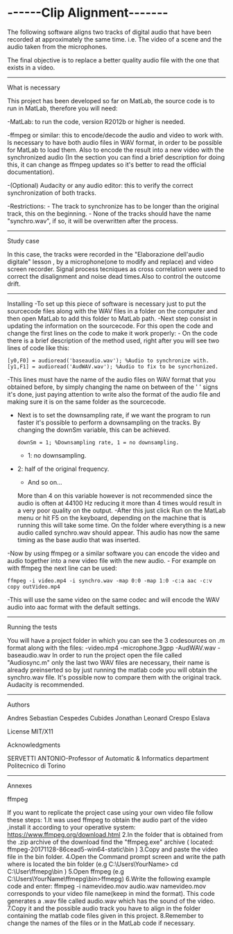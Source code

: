 # ------Clip Alignment------- 

The following software aligns two tracks of digital audio that have been recorded at approximately the same time.
i.e. The video of a scene and the audio taken from the microphones.

The final objective is to replace a better quality audio file with the one that exists in a video.

------------------------------------------------------------------------------------------------------------------------------
What is necessary

This project has been developed so far on MatLab, the source code is to run in MatLab, therefore you will need:

-MatLab: to run the code, version  R2012b or higher is needed.

-ffmpeg or similar: this to encode/decode the audio and video to work with. Is necessary to have both audio files in WAV format, 
in order to be possible for MatLab to load them. Also to encode the result into a new video with the synchronized audio (In the 
section you can find a brief description for doing this, it can change as ffmpeg updates so it's better to read the official 
documentation).

-(Optional) Audacity or any audio editor: this to verify the correct synchronization of both tracks.

-Restrictions: 
	- The track to synchronize has to be longer than the original track, this on the beginning.
	- None of the tracks should have the name "synchro.wav", if so, it will be overwritten after the process.
	
-----------------------------------------------------------------------------------------------------------------------------
Study case

In this case, the tracks were recorded in the "Elaborazione dell'audio digitale" lesson ,
by a microphone(one to modify and replace) and video screen recorder.
Signal process tecniques as cross correlation were used to correct the disalignment and 
noise dead times.Also to control the outcome drift.

-----------------------------------------------------------------------------------------------------------------------------
Installing 
-To set up this piece of software is necessary just to put the sourcecode files along with the WAV files in a folder on the computer
  and then open MatLab to add this folder to MatLab path.
-Next step consist in updating the information on the sourcecode. For this open the code and change the first lines on the code
to make it work properly:
	- On the code there is a brief description of the method used, right after you will see two lines of code like this:

	[y0,F0] = audioread('baseaudio.wav'); %Audio to synchronize with.
	[y1,F1] = audioread('AudWAV.wav'); %Audio to fix to be syncrhonized.

   -This lines must have the name of the audio files on WAV format that you obtained before, by simply changing the name 
	  on between of the ' ' signs it's done, just paying attention to write also the format of the audio file and making sure 
	  it is on the same folder as the sourcecode.

  - Next is to set the downsampling rate, if we want the program to run faster it's possible to perform a downsampling
	  on the tracks. By changing the downSm variable, this can be achieved.

	    downSm = 1; %Downsampling rate, 1 = no downsampling.

	- 1: no downsampling.	
  - 2: half of the original frequency.
	- And so on...
  
	More than 4 on this variable however is not recommended since the audio is often at 44100 Hz reducing it more than 4 times
	would result in a very poor quality on the output.
-After this just click Run on the MatLab menu or hit F5 on the keyboard, depending on the machine that is running this will take 
some time. On the folder where everything is a new audio called synchro.wav should appear. This audio has now the same timing as the
base audio that was inserted.

-Now by using ffmpeg or a similar software you can encode the video and audio together into a new video file with the new audio.
	- For example on with ffmpeg the next line can be used:

	ffmpeg -i video.mp4 -i synchro.wav -map 0:0 -map 1:0 -c:a aac -c:v copy outVideo.mp4

 -This will use the same video on the same codec and will encode the WAV audio into aac format with the default 
  settings.

----------------------------------------------------------------------------------------------------------------------------------
Running the tests

You will have a project folder in which you can see the 3 codesources on .m format along with the files:
	-video.mp4
	-microphone.3gpp
	-AudWAV.wav
	-baseaudio.wav
In order to run the project open the file called "Audiosync.m" only the last two WAV files are necessary, their name is already 
preinserted so by just running the matlab code you will obtain the synchro.wav file. It's possible now to compare them with the
original track. Audacity is recommended.

-----------------------------------------------------------------------------------------------------------------------------------


Authors

Andres Sebastian Cespedes Cubides
Jonathan Leonard Crespo Eslava

License
MIT/X11

Acknowledgments

SERVETTI ANTONIO-Professor of Automatic & Informatics department Politecnico di Torino


---------------------------------------------------------------------------------------------------------------------------------------
Annexes

ffmpeg

If you want to replicate the project case using your own video file follow these steps:
1.It was used ffmpeg to obtain the audio part of the video ,install it according to your operative system: https://www.ffmpeg.org/download.html
2.In the folder that is obtained from the .zip archive of the download find the "ffmpeg.exe" archive ( located: ffmpeg-20171128-86cead5-win64-static\bin  )
3.Copy and paste the video file in the bin folder.
4.Open the Command prompt screen and write the path where is located the bin folder (e.g C:\Users\YourName> cd C:\User\ffmepg\bin ) 
5.Open ffmpeg (e.g C:\Users\YourName\ffmepg\bin>ffmepg)
6.Write the following example code and enter:  ffmpeg -i namevideo.mov  audio.wav
namevideo.mov  corresponds to your video file name(keep in mind the format).
This code generates a .wav file called audio.wav which has the sound of the video.
7.Copy it and the possible audio track you have to align in the folder containing the matlab code files given in this project.
8.Remember to change the names of the files or in the MatLab code if necessary.
